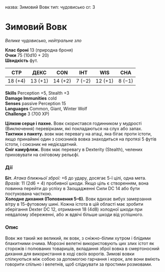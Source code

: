 назва: Зимовий Вовк тип: чудовисько cr: 3

# Зимовий Вовк
_Велике чудовисько, нейтральне зло_

**Клас броні** 13 (природна броня)    
**Очки** 75 (10d10 + 20)    
**Швидкість** фут.

| СТР     | ДЕКС    | CON     | ІНТ    | WIS     | CHA    |
| ------- | ------- | ------- | ------ | ------- | ------ |
| 18 (+4) | 13 (+1) | 14 (+2) | 7 (−2) | 12 (+1) | 8 (−1) |

**Skills** Perception +5, Stealth +3    
**Damage Immunities** cold    
**Senses** passive Perception 15    
**Languages** Common, Giant, Winter Wolf    
**Challenge** 3 (700 XP)

**Цілком серце і пахне.** Вовк скористався годинником у мудрості (Виключення) перевірками, які покладаються на слух або запах.    
**Тактики з пакету.** вовк має перевагу на атаці, яка бігає проти істоти, якщо принаймні один з союзників вовка знаходиться на протязі 5 футів істоти, і союзник не недієздатний.    
**Сніг камуфляж.** Вовк має перевагу в Dexterity (Stealth), челених приховувати на сніговому рельєфі.

### Дії
**Біт.** _Атака ближньої зброї:_ +6 до удару, досягає 5-ї цілі, одна мета. _Вразів:_ 11 (2d6 + 4) пробивної шкоди. Якщо ціль є створенням, вона повинна перейти до успіху в Заощадженні Сили DC 14 або бути постукована часткою.    
**Холодне дихання (Поповнення 5–6).** Вовк вдихає вибух замерзання вітру в 15-футовому шині. Кожна істота в цій області має зробити зберігання Dexter DC 12, отримання 18 (4d8) холодної шкоди при невдалому збереженні, або ж вдвічі більше шкоди від успішного.

### Опис
Вовк же такий же великий, як вовк, з сніжно-білим хутром і блідими блакитними очима. Морозні велетні використовують цих злих істот як сторожів і полюваних товаришів, вкладання зброї вовка в смертоносний дихання для використання в ході своїх ворогів. Зимові вовки спілкуються між собою за допомогою гарчання і корок, але вони вміють говорити спільно і велетнів, щоб слідкувати за простими розмовами. 
